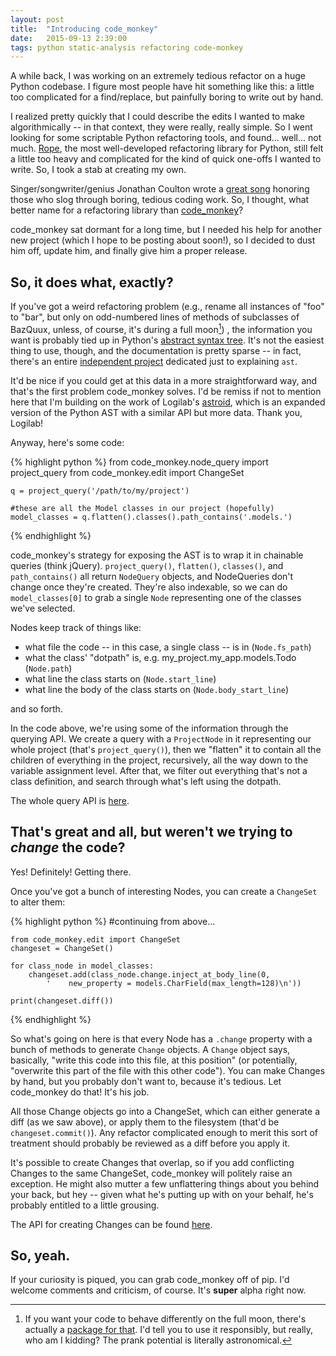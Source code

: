 ```yaml
---
layout: post
title:  "Introducing code_monkey"
date:   2015-09-13 2:39:00
tags: python static-analysis refactoring code-monkey
---
```


A while back, I was working on an extremely tedious refactor on a huge Python codebase. I figure most people have hit something like this: a little too complicated for a find/replace, but painfully boring to write out by hand.

I realized pretty quickly that I could describe the edits I wanted to make algorithmically -- in that context, they were really, really simple. So I went looking for some scriptable Python refactoring tools, and found... well... not much. [Rope](https://github.com/python-rope/rope), the most well-developed refactoring library for Python, still felt a little too heavy and complicated for the kind of quick one-offs I wanted to write. So, I took a stab at creating my own.

Singer/songwriter/genius Jonathan Coulton wrote a [great song](https://www.youtube.com/watch?v=v4Wy7gRGgeA) honoring those who slog through boring, tedious coding work. So, I thought, what better name for a refactoring library than [code_monkey](https://github.com/ForSpareParts/code_monkey)?

<!-- more -->

code_monkey sat dormant for a long time, but I needed his help for another new project (which I hope to be posting about soon!), so I decided to dust him off, update him, and finally give him a proper release.

So, it does what, exactly?
--------------------------

If you've got a weird refactoring problem (e.g., rename all instances of "foo" to "bar", but only on odd-numbered lines of methods of subclasses of BazQuux, unless, of course, it's during a full moon[^1]) , the information you want is probably tied up in Python's [abstract syntax tree](https://docs.python.org/2/library/ast.html). It's not the easiest thing to use, though, and the documentation is pretty sparse -- in fact, there's an entire [independent project](https://greentreesnakes.readthedocs.org/en/latest/) dedicated just to explaining `ast`.

It'd be nice if you could get at this data in a more straightforward way, and that's the first problem code_monkey solves. I'd be remiss if not to mention here that I'm building on the work of Logilab's [astroid](http://www.astroid.org/), which is an expanded version of the Python AST with a similar API but more data. Thank you, Logilab!

Anyway, here's some code:

{% highlight python %}
    from code_monkey.node_query import project_query
    from code_monkey.edit import ChangeSet

    q = project_query('/path/to/my/project')
    
    #these are all the Model classes in our project (hopefully)
    model_classes = q.flatten().classes().path_contains('.models.')
{% endhighlight %}


code_monkey's strategy for exposing the AST is to wrap it in chainable queries (think jQuery). `project_query()`, `flatten()`, `classes()`, and `path_contains()` all return `NodeQuery` objects, and NodeQueries don't change once they're created. They're also indexable, so we can do `model_classes[0]` to grab a single `Node` representing one of the classes we've selected.

Nodes keep track of things like:

* what file the code -- in this case, a single class -- is in (`Node.fs_path`)
* what the class' "dotpath" is, e.g. my_project.my_app.models.Todo (`Node.path`)
* what line the class starts on (`Node.start_line`)
* what line the body of the class starts on (`Node.body_start_line`)

and so forth.

In the code above, we're using some of the information through the querying API. We create a query with a `ProjectNode` in it representing our whole project (that's `project_query()`), then we "flatten" it to contain all the children of everything in the project, recursively, all the way down to the variable assignment level. After that, we filter out everything that's not a class definition, and search through what's left using the dotpath.

The whole query API is [here](http://code-monkey.readthedocs.org/en/latest/querying.html).

That's great and all, but weren't we trying to *change* the code?
-----------------------------------------------------------------

Yes! Definitely! Getting there.

Once you've got a bunch of interesting Nodes, you can create a `ChangeSet` to alter them:

{% highlight python %}
    #continuing from above...

    from code_monkey.edit import ChangeSet
    changeset = ChangeSet()
    
    for class_node in model_classes:
        changeset.add(class_node.change.inject_at_body_line(0,
            '    new_property = models.CharField(max_length=128)\n'))
    
    print(changeset.diff())
{% endhighlight %}

So what's going on here is that every Node has a `.change` property with a bunch of methods to generate `Change` objects. A `Change` object says, basically, "write this code into this file, at this position" (or potentially, "overwrite this part of the file with this other code"). You can make Changes by hand, but you probably don't want to, because it's tedious. Let code_monkey do that! It's his job.

All those Change objects go into a ChangeSet, which can either generate a diff (as we saw above), or apply them to the filesystem (that'd be `changeset.commit()`). Any refactor complicated enough to merit this sort of treatment should probably be reviewed as a diff before you apply it.

It's possible to create Changes that overlap, so if you add conflicting Changes to the same ChangeSet, code_monkey will politely raise an exception. He might also mutter a few unflattering things about you behind your back, but hey -- given what he's putting up with on your behalf, he's probably entitled to a little grousing.

The API for creating Changes can be found [here](http://code-monkey.readthedocs.org/en/latest/editing.html).

So, yeah.
---------

If your curiosity is piqued, you can grab code_monkey off of pip. I'd welcome comments and criticism, of course. It's **super** alpha right now.


[^1]: If you want your code to behave differently on the full moon, there's actually a [package for that](https://pypi.python.org/pypi/astral/0.7.4). I'd tell you to use it responsibly, but really, who am I kidding? The prank potential is literally astronomical.

